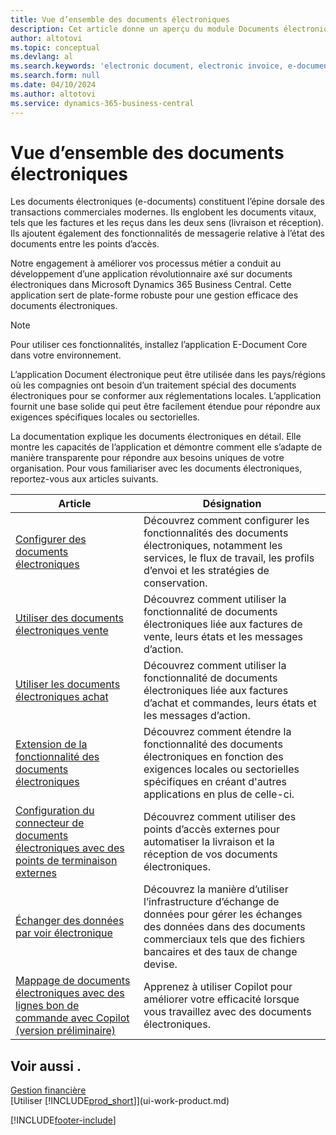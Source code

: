 ```yaml
---
title: Vue d’ensemble des documents électroniques
description: Cet article donne un aperçu du module Documents électroniques.
author: altotovi
ms.topic: conceptual
ms.devlang: al
ms.search.keywords: 'electronic document, electronic invoice, e-document, e-invoice'
ms.search.form: null
ms.date: 04/10/2024
ms.author: altotovi
ms.service: dynamics-365-business-central
---
```


# <a name="e-documents-overview"></a>Vue d’ensemble des documents électroniques

Les documents électroniques (e-documents) constituent l’épine dorsale des transactions commerciales modernes. Ils englobent les documents vitaux, tels que les factures et les reçus dans les deux sens (livraison et réception). Ils ajoutent également des fonctionnalités de messagerie relative à l’état des documents entre les points d’accès.

Notre engagement à améliorer vos processus métier a conduit au développement d’une application révolutionnaire axé sur documents électroniques dans Microsoft Dynamics 365 Business Central. Cette application sert de plate-forme robuste pour une gestion efficace des documents électroniques.

> [!NOTE]
> Pour utiliser ces fonctionnalités, installez l’application E-Document Core dans votre environnement.  

L’application Document électronique peut être utilisée dans les pays/régions où les compagnies ont besoin d’un traitement spécial des documents électroniques pour se conformer aux réglementations locales. L’application fournit une base solide qui peut être facilement étendue pour répondre aux exigences spécifiques locales ou sectorielles.

La documentation explique les documents électroniques en détail. Elle montre les capacités de l’application et démontre comment elle s’adapte de manière transparente pour répondre aux besoins uniques de votre organisation. Pour vous familiariser avec les documents électroniques, reportez-vous aux articles suivants.

| Article | Désignation | 
|---------|-------------|
| [Configurer des documents électroniques](finance-how-setup-edocuments.md) | Découvrez comment configurer les fonctionnalités des documents électroniques, notamment les services, le flux de travail, les profils d’envoi et les stratégies de conservation. |
| [Utiliser des documents électroniques vente](finance-how-use-edocuments.md) | Découvrez comment utiliser la fonctionnalité de documents électroniques liée aux factures de vente, leurs états et les messages d’action.| 
| [Utiliser les documents électroniques achat](finance-how-use-edocuments-purchase.md) | Découvrez comment utiliser la fonctionnalité de documents électroniques liée aux factures d’achat et commandes, leurs états et les messages d’action.|
| [Extension de la fonctionnalité des documents électroniques](/dynamics365/business-central/dev-itpro/developer/devenv-extend-edocuments) | Découvrez comment étendre la fonctionnalité des documents électroniques en fonction des exigences locales ou sectorielles spécifiques en créant d'autres applications en plus de celle-ci. |
| [Configuration du connecteur de documents électroniques avec des points de terminaison externes](finance-how-setup-edocuments-external.md) | Découvrez comment utiliser des points d’accès externes pour automatiser la livraison et la réception de vos documents électroniques. |
| [Échanger des données par voir électronique](across-data-exchange.md) | Découvrez la manière d’utiliser l’infrastructure d’échange de données pour gérer les échanges des données dans des documents commerciaux tels que des fichiers bancaires et des taux de change devise. | 
| [Mappage de documents électroniques avec des lignes bon de commande avec Copilot (version préliminaire)](map-edocuments-with-copilot.md) | Apprenez à utiliser Copilot pour améliorer votre efficacité lorsque vous travaillez avec des documents électroniques. |

## <a name="see-also"></a>Voir aussi .

[Gestion financière](finance.md)    
[Utiliser [!INCLUDE[prod_short](includes/prod_short.md)]](ui-work-product.md)  

[!INCLUDE[footer-include](includes/footer-banner.md)]
